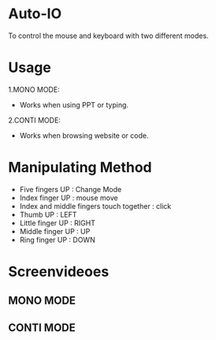 # Auto-IO
To control the mouse and keyboard with two different modes.
# Usage
1.MONO MODE:
* Works when using PPT or typing.<br/>

2.CONTI MODE:
* Works when browsing website or code.
# Manipulating Method
* Five fingers UP : Change Mode
* Index finger UP : mouse move
* Index and middle fingers touch together : click
* Thumb UP : LEFT
* Little finger UP : RIGHT
* Middle finger UP : UP
* Ring finger UP : DOWN
# Screenvideoes
## MONO MODE

## CONTI MODE




